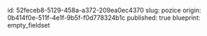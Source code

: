id: 52feceb8-5129-458a-a372-209ea0ec4370
slug: pozice
origin: 0b414f0e-511f-4e1f-9b5f-f0d778324b1c
published: true
blueprint: empty_fieldset

